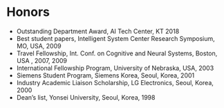 
# Honors
* Outstanding Department Award, AI Tech Center, KT 2018
* Best student papers, Intelligent System Center Research Symposium, MO, USA, 2009
* Travel Fellowship, Int. Conf. on Cognitive and Neural Systems, Boston, USA	, 2007, 2009
* International Fellowship Program, University of Nebraska, USA, 2003
* Siemens Student Program, Siemens Korea, Seoul, Korea, 2001
* Industry Academic Liaison Scholarship, LG Electronics, Seoul, Korea, 2000
* Dean’s list, Yonsei University, Seoul, Korea, 1998
